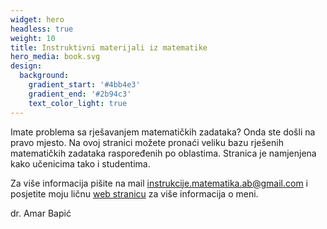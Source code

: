 ```yaml
---
widget: hero
headless: true
weight: 10
title: Instruktivni materijali iz matematike
hero_media: book.svg
design:
  background:
    gradient_start: '#4bb4e3'
    gradient_end: '#2b94c3'
    text_color_light: true
---
```



Imate problema sa rješavanjem matematičkih zadataka? Onda ste došli na pravo mjesto. Na ovoj stranici možete pronaći veliku bazu rješenih matematičkih zadataka raspoređenih po oblastima. Stranica je namjenjena kako učenicima tako i studentima.

Za više informacija pišite na mail [instrukcije.matematika.ab@gmail.com](mailto:instrukcije.matematika.ab@gmail.com) i posjetite moju ličnu [web stranicu](https://abapic94.github.io) za više informacija o meni.

dr. Amar Bapić

